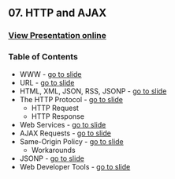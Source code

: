 ## 07. HTTP and AJAX
### [View Presentation online](https://cdn.rawgit.com/TelerikAcademy/JavaScript-Applications/master/07.%20HTTP%20and%20AJAX/slides/index.html)
### Table of Contents
*	WWW - [go to slide](https://cdn.rawgit.com/TelerikAcademy/JavaScript-Applications/master/07.%20HTTP%20and%20AJAX/slides/index.html#/www)
*	URL - [go to slide](https://cdn.rawgit.com/TelerikAcademy/JavaScript-Applications/master/07.%20HTTP%20and%20AJAX/slides/index.html#/url)
*	HTML, XML, JSON, RSS, JSONP - [go to slide](https://cdn.rawgit.com/TelerikAcademy/JavaScript-Applications/master/07.%20HTTP%20and%20AJAX/slides/index.html#/html-xml-rss-json)
*	The HTTP Protocol - [go to slide](https://cdn.rawgit.com/TelerikAcademy/JavaScript-Applications/master/07.%20HTTP%20and%20AJAX/slides/index.html#/http-protocol)
	*	HTTP Request
	*	HTTP Response
*	Web Services - [go to slide](https://cdn.rawgit.com/TelerikAcademy/JavaScript-Applications/master/07.%20HTTP%20and%20AJAX/slides/index.html#/web-services)
*	AJAX Requests - [go to slide](https://cdn.rawgit.com/TelerikAcademy/JavaScript-Applications/master/07.%20HTTP%20and%20AJAX/slides/index.html#/ajax)
*	Same-Origin Policy - [go to slide](https://cdn.rawgit.com/TelerikAcademy/JavaScript-Applications/master/07.%20HTTP%20and%20AJAX/slides/index.html#/same-origin-policy)
	*	Workarounds
*	JSONP - [go to slide](https://cdn.rawgit.com/TelerikAcademy/JavaScript-Applications/master/07.%20HTTP%20and%20AJAX/slides/index.html#/jsonp)
*	Web Developer Tools - [go to slide](https://cdn.rawgit.com/TelerikAcademy/JavaScript-Applications/master/07.%20HTTP%20and%20AJAX/slides/index.html#/web-developer-tools)
